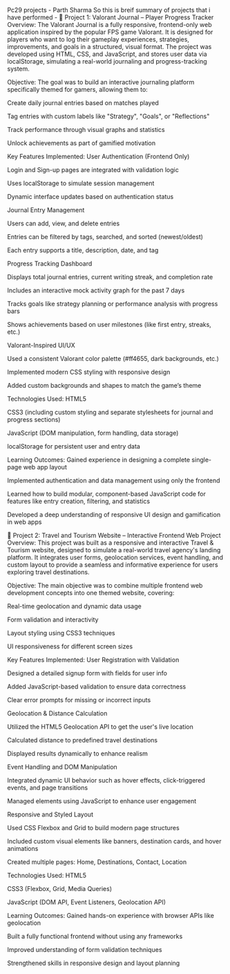 Pc29 projects - Parth Sharma 
So this is breif summary of projects that i have performed -
🔹 Project 1: Valorant Journal – Player Progress Tracker
Overview:
The Valorant Journal is a fully responsive, frontend-only web application inspired by the popular FPS game Valorant. It is designed for players who want to log their gameplay experiences, strategies, improvements, and goals in a structured, visual format. The project was developed using HTML, CSS, and JavaScript, and stores user data via localStorage, simulating a real-world journaling and progress-tracking system.

Objective:
The goal was to build an interactive journaling platform specifically themed for gamers, allowing them to:

Create daily journal entries based on matches played

Tag entries with custom labels like "Strategy", "Goals", or "Reflections"

Track performance through visual graphs and statistics

Unlock achievements as part of gamified motivation

Key Features Implemented:
User Authentication (Frontend Only)

Login and Sign-up pages are integrated with validation logic

Uses localStorage to simulate session management

Dynamic interface updates based on authentication status

Journal Entry Management

Users can add, view, and delete entries

Entries can be filtered by tags, searched, and sorted (newest/oldest)

Each entry supports a title, description, date, and tag

Progress Tracking Dashboard

Displays total journal entries, current writing streak, and completion rate

Includes an interactive mock activity graph for the past 7 days

Tracks goals like strategy planning or performance analysis with progress bars

Shows achievements based on user milestones (like first entry, streaks, etc.)

Valorant-Inspired UI/UX

Used a consistent Valorant color palette (#ff4655, dark backgrounds, etc.)

Implemented modern CSS styling with responsive design

Added custom backgrounds and shapes to match the game’s theme

Technologies Used:
HTML5

CSS3 (including custom styling and separate stylesheets for journal and progress sections)

JavaScript (DOM manipulation, form handling, data storage)

localStorage for persistent user and entry data

Learning Outcomes:
Gained experience in designing a complete single-page web app layout

Implemented authentication and data management using only the frontend

Learned how to build modular, component-based JavaScript code for features like entry creation, filtering, and statistics

Developed a deep understanding of responsive UI design and gamification in web apps

🔹 Project 2: Travel and Tourism Website – Interactive Frontend Web Project
Overview:
This project was built as a responsive and interactive Travel & Tourism website, designed to simulate a real-world travel agency's landing platform. It integrates user forms, geolocation services, event handling, and custom layout to provide a seamless and informative experience for users exploring travel destinations.

Objective:
The main objective was to combine multiple frontend web development concepts into one themed website, covering:

Real-time geolocation and dynamic data usage

Form validation and interactivity

Layout styling using CSS3 techniques

UI responsiveness for different screen sizes

Key Features Implemented:
User Registration with Validation

Designed a detailed signup form with fields for user info

Added JavaScript-based validation to ensure data correctness

Clear error prompts for missing or incorrect inputs

Geolocation & Distance Calculation

Utilized the HTML5 Geolocation API to get the user's live location

Calculated distance to predefined travel destinations

Displayed results dynamically to enhance realism

Event Handling and DOM Manipulation

Integrated dynamic UI behavior such as hover effects, click-triggered events, and page transitions

Managed elements using JavaScript to enhance user engagement

Responsive and Styled Layout

Used CSS Flexbox and Grid to build modern page structures

Included custom visual elements like banners, destination cards, and hover animations

Created multiple pages: Home, Destinations, Contact, Location

Technologies Used:
HTML5

CSS3 (Flexbox, Grid, Media Queries)

JavaScript (DOM API, Event Listeners, Geolocation API)

Learning Outcomes:
Gained hands-on experience with browser APIs like geolocation

Built a fully functional frontend without using any frameworks

Improved understanding of form validation techniques

Strengthened skills in responsive design and layout planning
